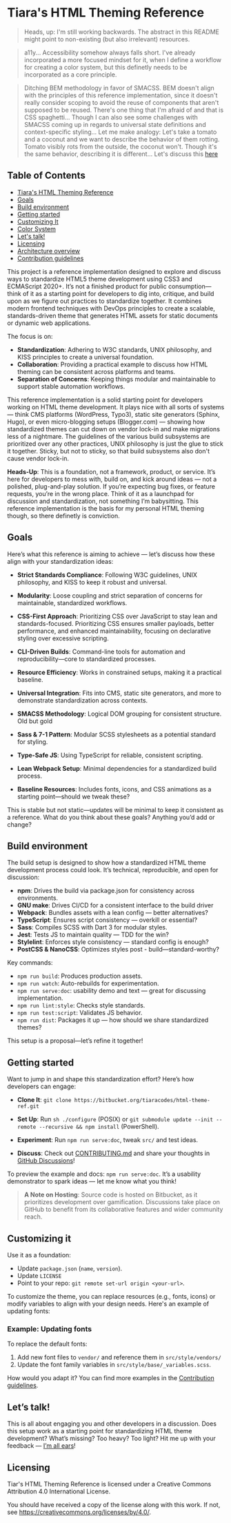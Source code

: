 <a name="tiaras-html-theming-reference"></a>
# Tiara's HTML Theming Reference

> Heads, up: I'm still working backwards. The abstract in this README might
  point to non-existing (but also irrelevant) resources. 

> a11y... Accessibility somehow always falls short. I've already incorporated a
  more focused mindset for it, when I define a workflow for creating a color system,
  but this definetly needs to be incorporated as a core principle.

> Ditching BEM methodology in favor of SMACSS. BEM doesn't align
  with the principles of this reference implementation, since it doesn't really
  consider scoping to avoid the reuse of components that aren't supposed to be
  reused. There's one thing that I'm afraid of and that is CSS spaghetti...
  Though I can also see some challenges with SMACSS coming up in regards to
  universal state definitions and context-specific styling... Let me make
  analogy: Let's take a tomato and a coconut and we want to describe the
  behavior of them rotting. Tomato visibly rots from the outside, the
  coconut won't. Though it's the same behavior, describing it is different...
  Let's discuss this [here](https://github.com/oxbqkwwxfrqccwtg/html-theme-ref/discussions/2)

## Table of Contents
* [Tiara's HTML Theming Reference](#tiaras-html-theming-reference)
* [Goals](#goals)
* [Build environment](#build-environment)
* [Getting started](#getting-started)
* [Customizing It](#customizing-it)
* [Color System]()
* [Let's talk!](#lets-talk)
* [Licensing](#licensing)
* [Architecture overview](ARCHITECTURE.md)
* [Contribution guidelines](CONTRIBUTING.md)

This project is a reference implementation designed to explore and discuss ways
to standardize HTML5 theme development using CSS3 and ECMAScript 2020+. It’s not
a finished product for public consumption—think of it as a starting point for
developers to dig into, critique, and build upon as we figure out practices to 
standardize together. It combines modern frontend techniques with DevOps
principles to create a scalable, standards-driven theme that generates HTML
assets for static documents or dynamic web applications.

The focus is on:

* **Standardization**: Adhering to W3C standards, UNIX philosophy, and KISS
  principles to create a universal foundation.
* **Collaboration**: Providing a practical example to discuss how HTML theming
  can be consistent across platforms and teams.
* **Separation of Concerns**: Keeping things modular and maintainable to support
  stable automation workflows.

This reference implementation is a solid starting point for developers working
on HTML theme development. It plays nice with all sorts of systems — think CMS
platforms (WordPress, Typo3), static site generators (Sphinx, Hugo), or even
micro-blogging setups (Blogger.com) — showing how standardized themes can cut
down on vendor lock-in and make migrations less of a nightmare. The guidelines
of the various build subsystems are prioritized over any other practices, UNIX
philosophy is just the glue to stick it together. Sticky, but not to sticky, so
that build subsystems also don't cause vendor lock-in.

**Heads-Up**: This is a foundation, not a framework, product, or service. It’s
here for developers to mess with, build on, and kick around ideas — not a
polished, plug-and-play solution. If you’re expecting bug fixes, or feature
requests, you’re in the wrong place. Think of it as a launchpad for discussion
and standardization, not something I’m babysitting. This reference
implementation is the basis for my personal HTML theming though, so there
definetly is conviction.


<a name="goals"></a>
## Goals

Here’s what this reference is aiming to achieve — let’s discuss how these align
with your standardization ideas:

* **Strict Standards Compliance**: Following W3C guidelines, UNIX philosophy,
  and KISS to keep it robust and universal.

* **Modularity**: Loose coupling and strict separation of concerns for
  maintainable, standardized workflows.

* **CSS-First Approach**: Prioritizing CSS over JavaScript to stay lean and
  standards-focused. Prioritizing CSS ensures smaller payloads, better
  performance, and enhanced maintainability, focusing on declarative styling
  over excessive scripting.

* **CLI-Driven Builds**: Command-line tools for automation and reproducibility—core to standardized processes.

* **Resource Efficiency**: Works in constrained setups, making it a practical baseline.

* **Universal Integration**: Fits into CMS, static site generators, and more to demonstrate standardization across contexts.

* **SMACSS Methodology**: Logical DOM grouping for consistent structure. Old but
  gold

* **Sass & 7-1 Pattern**: Modular SCSS stylesheets as a potential standard for
  styling.

* **Type-Safe JS**: Using TypeScript for reliable, consistent scripting.

* **Lean Webpack Setup**: Minimal dependencies for a standardized build process.

* **Baseline Resources**: Includes fonts, icons, and CSS animations as a
  starting point—should we tweak these?

This is stable but not static—updates will be minimal to keep it consistent as a
reference. What do you think about these goals? Anything you’d add or change?

<a name="build-environment"></a>
## Build environment

The build setup is designed to show how a standardized HTML theme development
process could look. It’s technical, reproducible, and open for discussion:

* **npm**: Drives the build via package.json for consistency across environments.
* **GNU make**: Drives CI/CD for a consistent interface to the build driver
* **Webpack**: Bundles assets with a lean config — better alternatives?
* **TypeScript**: Ensures script consistency — overkill or essential?
* **Sass**: Compiles SCSS with Dart 3 for modular styles.
* **Jest**: Tests JS to maintain quality — TDD for the win?
* **Stylelint**: Enforces style consistency — standard config is enough?
* **PostCSS & NanoCSS**: Optimizes styles post - build—standard-worthy?

Key commands:

* `npm run build`: Produces production assets.
* `npm run watch`: Auto-rebuilds for experimentation.
* `npm run serve:doc`: usability demo and text — great for discussing implementation.
* `npm run lint:style`: Checks style standards.
* `npm run test:script`: Validates JS behavior.
* `npm run dist`: Packages it up — how should we share standardized themes?

This setup is a proposal—let’s refine it together!

<a name="getting-started"></a>
## Getting started

Want to jump in and shape this standardization effort? Here’s how
developers can engage:

* **Clone It**: `git clone https://bitbucket.org/tiaracodes/html-theme-ref.git`
* **Set Up**: Run `sh ./configure` (POSIX) or `git submodule update --init --remote --recursive && npm install` (PowerShell).

* **Experiment**: Run `npm run serve:doc`, tweak `src/` and test ideas.
* **Discuss**: Check out [CONTRIBUTING.md](CONTRIBUTING.md) and share your thoughts in [GitHub Discussions](https://github.com/oxbqkwwxfrqccwtg/html-theme-ref/discussions)!

To preview the example and docs: `npm run serve:doc`. It’s a usability
demonstrator to spark ideas — let me know what you think!

> **A Note on Hosting**: Source code is hosted on Bitbucket, as it prioritizes
  development over gamification. Discussions take place on GitHub to benefit
  from its collaborative features and wider community reach.

<a name="customizing-it"></a>
## Customizing it

Use it as a foundation:

* Update `package.json` (`name`, `version`).
* Update `LICENSE`
* Point to your repo: `git remote set-url origin <your-url>`.

To customize the theme, you can replace resources (e.g., fonts, icons) or modify
variables to align with your design needs. Here's an example of updating fonts:

### Example: Updating fonts

To replace the default fonts:

1. Add new font files to `vendor/` and reference them in `src/style/vendors/`
2. Update the font family variables in `src/style/base/_variables.scss`.

How would you adapt it? You can find more examples in the [Contribution
guidelines](CONTRIBUTING.md).

<a name="lets-talk"></a>
## Let’s talk!

This is all about engaging you and other developers in a discussion. Does this
setup work as a starting point for standardizing HTML theme development? What’s
missing? Too heavy? Too light? Hit me up with your feedback — [I’m all ears](https://github.com/oxbqkwwxfrqccwtg/html-theme-ref/discussions)!

<a name="licensing"></a>
## Licensing

Tiar's HTML Theming Reference is licensed under a Creative Commons Attribution
4.0 International License.

You should have received a copy of the license along with this
work. If not, see <https://creativecommons.org/licenses/by/4.0/>.

